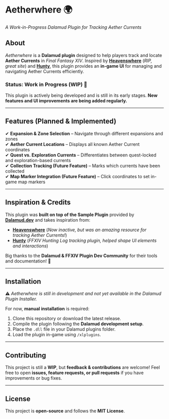 # **Aetherwhere** 🌍
*A Work-in-Progress Dalamud Plugin for Tracking Aether Currents*  

## **About**  
*Aetherwhere* is a **Dalamud plugin** designed to help players track and locate **Aether Currents** in *Final Fantasy XIV*. Inspired by **[Heavenswhere](http://heavenswhere.com)** (*RIP, great site*) and **[Hunty](https://github.com/Infiziert90/Hunty)**, this plugin provides an **in-game UI** for managing and navigating Aether Currents efficiently.  

### **Status: Work in Progress (WIP) 🚧**  
This plugin is actively being developed and is still in its early stages. **New features and UI improvements are being added regularly.**  

---

## **Features (Planned & Implemented)**  
✔ **Expansion & Zone Selection** – Navigate through different expansions and zones  
✔ **Aether Current Locations** – Displays all known Aether Current coordinates  
✔ **Quest vs. Exploration Currents** – Differentiates between quest-locked and exploration-based currents  
✔ **Collection Tracking (Future Feature)** – Marks which currents have been collected  
✔ **Map Marker Integration (Future Feature)** – Click coordinates to set in-game map markers  

---

## **Inspiration & Credits**  
This plugin was **built on top of the Sample Plugin** provided by **[Dalamud.dev](https://dalamud.dev/)** and takes inspiration from:  

- **[Heavenswhere](http://heavenswhere.com)** (*Now inactive, but was an amazing resource for tracking Aether Currents!*)  
- **[Hunty](https://github.com/Infiziert90/Hunty)** (*FFXIV Hunting Log tracking plugin, helped shape UI elements and interactions*)  

Big thanks to the **Dalamud & FFXIV Plugin Dev Community** for their tools and documentation! 🎉  

---

## **Installation**  
⚠ *Aetherwhere is still in development and not yet available in the Dalamud Plugin Installer.*  

For now, **manual installation** is required:  
1. Clone this repository or download the latest release.  
2. Compile the plugin following the **Dalamud development setup**.  
3. Place the `.dll` file in your Dalamud plugins folder.  
4. Load the plugin in-game using `/xlplugins`.  

---

## **Contributing**  
This project is still a **WIP**, but **feedback & contributions** are welcome! Feel free to open **issues, feature requests, or pull requests** if you have improvements or bug fixes.  

---

## **License**  
This project is **open-source** and follows the **MIT License**.  
